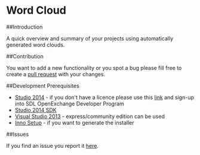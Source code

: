 # Word Cloud

##Introduction

A quick overview and summary of your projects using automatically generated word clouds.

##Contribution

You want to add a new functionality or you spot a bug please fill free to create a [pull request](http://www.codenewbie.org/blogs/how-to-make-a-pull-request) with your changes.

##Development Prerequisites

* [Studio 2014](https://oos.sdl.com/asp/products/ssl/account/mydownloads.asp) - if you don't have a licence please use this [link](http://www.translationzone.com/openexchange/developer/index.html) and sign-up into SDL OpenExchange Developer Program
* [Studio 2014 SDK](http://www.translationzone.com/openexchange/developer/sdk.html)
* [Visual Studio 2013](http://www.visualstudio.com/downloads/download-visual-studio-vs) - express/community edition can be used
* [Inno Setup](http://www.jrsoftware.org/isinfo.php) - if you want to generate the installer

##Issues

If you find an issue you report it [here](https://github.com/sdl/SDL-Community/issues).
